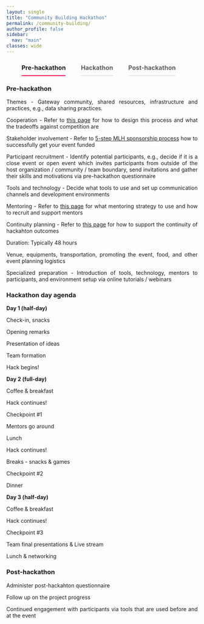 ```yaml
---
layout: single
title: "Community Building Hackathon"
permalink: /community-building/
author_profile: false
sidebar:
  nav: "main"
classes: wide
---
```

<style>
  p {
      text-align: justify;
      display: block;
      margin-block-start: 1em;
      margin-block-end: 1em;
      margin-inline-start: 0px;
      margin-inline-end: 0px;
    }
    menu {
      display: block;
      list-style-type: disc;
      margin-block-start: 1em;
      margin-block-end: 1em;
      margin-inline-start: 0px;
      margin-inline-end: 0px;
      padding-inline-start: 40px;
  }
  .menu-tab {
    display: flex;
  }
  .menu-tab li.current {
    border-bottom: solid 2px #ff0046;
    opacity: 1;
}
.menu-tab li {
    cursor: pointer;
    font-size: 16px;
    line-height: 40px;
    margin-right: 40px;
    font-weight: 700;
    opacity: .7;
    border-bottom: solid 2px #94949452;
}
body menu>li {
    list-style: none;
}
</style>

<menu class="menu-tab">
  <li data-tab="pre-hackathon" class="current">Pre-hackathon</li>
  <li data-tab="pre-hackathon">Hackathon</li>
  <li data-tab="pre-hackathon">Post-hackathon</li>
</menu>

</menu>
<h3>Pre-hackathon</h3>
<p>Themes - Gateway community, shared resources, infrastructure and practices, e.g., data sharing practices.</p>
<p>Cooperation - Refer to <a href="{{ relative_url }}/hackathon-planning-kit/competition-cooperation">this page</a> for how to design this process and what the tradeoffs against competition are</p>
<p>Stakeholder involvement - Refer to <a href="https://guide.mlh.io/organizer-timeline/4-months-before/sponsorship">5-step MLH sponsorship process</a> how to successfully get your event funded</p>
<p>Participant recruitment - Identify potential participants, e.g., decide if it is a close event or open event which invites participants from outside of the host organization / community / team boundary, send invitations and gather their skills and motivations via pre-hackathon questionnaire</p>
<p>Tools and technology - Decide what tools to use and set up communication channels and development environments
<p>Mentoring - Refer to <a href="{{ relative_url }}/hackathon-planning-kit/mentoring">this page</a> for what mentoring strategy to use and how to recruit and support mentors</p>
<p>Continuity planning - Refer to <a href="{{ relative_url }}/hackathon-planning-kit/continuity-planning">this page</a> for how to support the continuity of hackahton outcomes</p>
<p>Duration: Typically 48 hours</p>
<p>Venue, equipments, transportation, promoting the event, food, and other event planning logistics</p>
<p>Specialized preparation - Introduction of tools, technology, mentors to participants, and environment setup via online tutorials / webinars</p>

<h3>Hackathon day agenda</h3>
<p><b>Day 1 (half-day)</b></p>
<p>Check-in, snacks</p>
<p>Opening remarks</p>
<p>Presentation of ideas</p>
<p>Team formation</p>
<p>Hack begins!</p>
<p><b>Day 2 (full-day)</b></p>
<p>Coffee & breakfast</p>
<p>Hack continues!</p>
<p>Checkpoint #1</p>
<p>Mentors go around</p>
<p>Lunch</p>
<p>Hack continues!</p>
<p>Breaks - snacks & games</p>
<p>Checkpoint #2</p>
<p>Dinner</p>
<p><b>Day 3 (half-day)</b></p>
<p>Coffee & breakfast</p>
<p>Hack continues!</p>
<p>Checkpoint #3</p>
<p>Team final presentations & Live stream</p>
<p>Lunch & networking</p>
<h3>Post-hackathon</h3>
<p>Administer post-hackahton questionnaire</p>
<p>Follow up on the project progress</p>
<p>Continued engagement with participants via tools that are used before and at the event</p>
